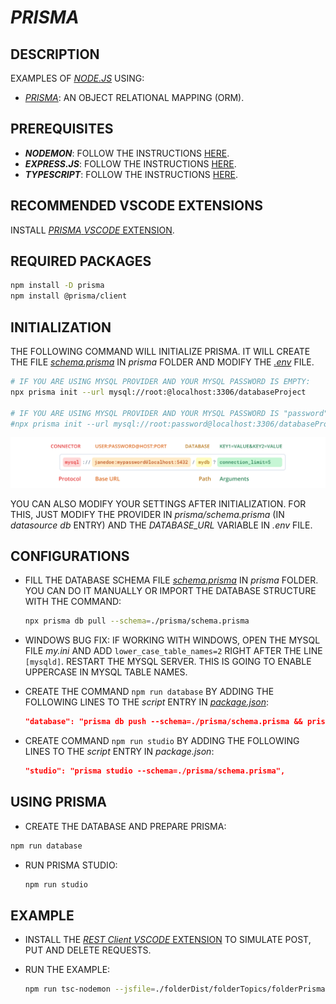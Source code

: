 # _PRISMA_

## DESCRIPTION

EXAMPLES OF [_NODE.JS_](https://nodejs.org) USING:

* [_PRISMA_](https://www.prisma.io): AN OBJECT RELATIONAL MAPPING (ORM).

## PREREQUISITES

* **_NODEMON_**: FOLLOW THE INSTRUCTIONS [HERE](/folderSource/folderTopics/folderNodemon/README.md).
* **_EXPRESS.JS_**: FOLLOW THE INSTRUCTIONS [HERE](/folderSource/folderTopics/folderExpress/README.md).
* **_TYPESCRIPT_**: FOLLOW THE INSTRUCTIONS [HERE](/folderSource/folderTopics/folderTypescript/README.md).

## RECOMMENDED VSCODE EXTENSIONS

INSTALL [_PRISMA_ _VSCODE_ EXTENSION](https://marketplace.visualstudio.com/items?itemName=Prisma.prisma).

## REQUIRED PACKAGES

```bash
npm install -D prisma
npm install @prisma/client
```

## INITIALIZATION

THE FOLLOWING COMMAND WILL INITIALIZE PRISMA. IT WILL CREATE THE FILE [_schema.prisma_](/prisma/schema.prisma) IN _prisma_ FOLDER AND MODIFY THE [_.env_](/.env) FILE.

```bash
# IF YOU ARE USING MYSQL PROVIDER AND YOUR MYSQL PASSWORD IS EMPTY:
npx prisma init --url mysql://root:@localhost:3306/databaseProject

# IF YOU ARE USING MYSQL PROVIDER AND YOUR MYSQL PASSWORD IS "password":
#npx prisma init --url mysql://root:password@localhost:3306/databaseProject
```

![PRISMA DATA SOURCE](./filePrismaDatasource.png)

YOU CAN ALSO MODIFY YOUR SETTINGS AFTER INITIALIZATION. FOR THIS, JUST MODIFY THE PROVIDER IN _prisma/schema.prisma_ (IN _datasource db_ ENTRY) AND THE _DATABASE_URL_ VARIABLE IN _.env_ FILE.

## CONFIGURATIONS

* FILL THE DATABASE SCHEMA FILE [_schema.prisma_](/prisma/schema.prisma) IN _prisma_ FOLDER. YOU CAN DO IT MANUALLY OR IMPORT THE DATABASE STRUCTURE WITH THE COMMAND:

  ```bash
  npx prisma db pull --schema=./prisma/schema.prisma
  ```

* WINDOWS BUG FIX: IF WORKING WITH WINDOWS, OPEN THE MYSQL FILE _my.ini_ AND ADD `lower_case_table_names=2` RIGHT AFTER THE LINE `[mysqld]`. RESTART THE MYSQL SERVER. THIS IS GOING TO ENABLE UPPERCASE IN MYSQL TABLE NAMES.

* CREATE THE COMMAND `npm run database` BY ADDING THE FOLLOWING LINES TO THE _script_ ENTRY IN [_package.json_](/package.json):

  ```json
  "database": "prisma db push --schema=./prisma/schema.prisma && prisma generate --schema=./prisma/schema.prisma",
  ```

* CREATE COMMAND `npm run studio` BY ADDING THE FOLLOWING LINES TO THE _script_ ENTRY IN _package.json_:

  ```json
  "studio": "prisma studio --schema=./prisma/schema.prisma",
  ```

## USING PRISMA

* CREATE THE DATABASE AND PREPARE PRISMA:

```bash
npm run database
```

* RUN PRISMA STUDIO:

  ```bash
  npm run studio
  ```

## EXAMPLE

* INSTALL THE [_REST Client_ _VSCODE_ EXTENSION](https://marketplace.visualstudio.com/items?itemName=humao.rest-client) TO SIMULATE POST, PUT AND DELETE REQUESTS.

* RUN THE EXAMPLE:

  ```bash
  npm run tsc-nodemon --jsfile=./folderDist/folderTopics/folderPrisma/examplePrisma.js
  ```
